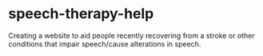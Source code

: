 # speech-therapy-help
Creating a website to aid people recently recovering from a stroke or other conditions that impair speech/cause alterations in speech.
